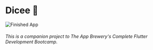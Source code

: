 

# Dicee 🎲

![Finished App](https://github.com/londonappbrewery/Images/blob/master/dicee-demo.gif)


###### This is a companion project to The App Brewery's Complete Flutter Development Bootcamp.
